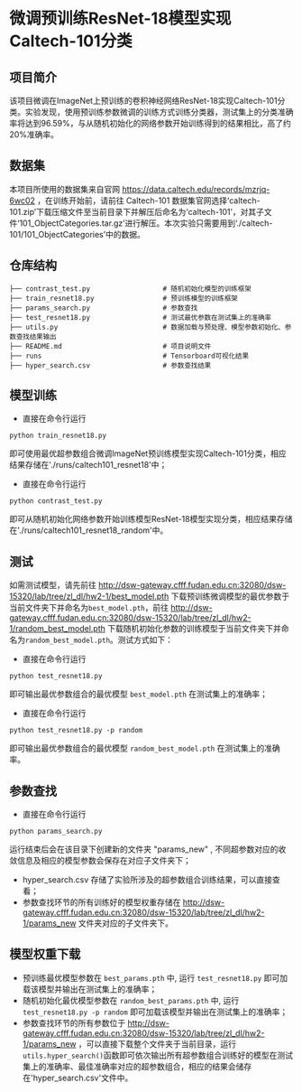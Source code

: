 # 微调预训练ResNet-18模型实现Caltech-101分类
## 项目简介
该项目微调在ImageNet上预训练的卷积神经网络ResNet-18实现Caltech-101分类。实验发现，使用预训练参数微调的训练方式训练分类器，测试集上的分类准确率将达到96.59%，与从随机初始化的网络参数开始训练得到的结果相比，高了约20%准确率。
## 数据集
本项目所使用的数据集来自官网 https://data.caltech.edu/records/mzrjq-6wc02 ，在训练开始前，请前往 Caltech-101 数据集官网选择‘caltech-101.zip’下载压缩文件至当前目录下并解压后命名为‘caltech-101’，对其子文件‘101\_ObjectCategories.tar.gz’进行解压。本次实验只需要用到‘./caltech-101/101\_ObjectCategories’中的数据。
## 仓库结构
```
├── contrast_test.py                  # 随机初始化模型的训练框架
├── train_resnet18.py                 # 预训练模型的训练框架
├── params_search.py                  # 参数查找
├── test_resnet18.py                  # 测试最优参数在测试集上的准确率
├── utils.py                          # 数据加载与预处理、模型参数初始化、参数查找结果输出
├── README.md                         # 项目说明文件
├── runs                              # Tensorboard可视化结果
├── hyper_search.csv                  # 参数查找结果
```
## 模型训练
- 直接在命令行运行
<pre><code>python train_resnet18.py</code></pre>
即可使用最优超参数组合微调ImageNet预训练模型实现Caltech-101分类，相应结果存储在'./runs/caltech101_resnet18'中；
- 直接在命令行运行
<pre><code>python contrast_test.py</code></pre>
即可从随机初始化网络参数开始训练模型ResNet-18模型实现分类，相应结果存储在'./runs/caltech101_resnet18_random'中。
## 测试
如需测试模型，请先前往 http://dsw-gateway.cfff.fudan.edu.cn:32080/dsw-15320/lab/tree/zl_dl/hw2-1/best_model.pth 下载预训练微调模型的最优参数于当前文件夹下并命名为`best_model.pth`，前往 http://dsw-gateway.cfff.fudan.edu.cn:32080/dsw-15320/lab/tree/zl_dl/hw2-1/random_best_model.pth 下载随机初始化参数的训练模型于当前文件夹下并命名为`random_best_model.pth`。测试方式如下：
- 直接在命令行运行
<pre><code>python test_resnet18.py</code></pre>
即可输出最优参数组合的最优模型 `best_model.pth` 在测试集上的准确率；
- 直接在命令行运行
<pre><code>python test_resnet18.py -p random</code></pre>
即可输出最优参数组合的最优模型 `random_best_model.pth` 在测试集上的准确率。
## 参数查找
- 直接在命令行运行
<pre><code>python params_search.py</code></pre>
运行结束后会在该目录下创建新的文件夹 "params_new" , 不同超参数对应的收敛信息及相应的模型参数会保存在对应子文件夹下；
- hyper_search.csv 存储了实验所涉及的超参数组合训练结果，可以直接查看；
- 参数查找环节的所有训练好的模型权重存储在 http://dsw-gateway.cfff.fudan.edu.cn:32080/dsw-15320/lab/tree/zl_dl/hw2-1/params_new 文件夹对应的子文件夹下。
## 模型权重下载
- 预训练最优模型参数在 `best_params.pth` 中, 运行 `test_resnet18.py` 即可加载该模型并输出在测试集上的准确率；
- 随机初始化最优模型参数在 `random_best_params.pth` 中, 运行 `test_resnet18.py -p random` 即可加载该模型并输出在测试集上的准确率；
- 参数查找环节的所有参数位于 http://dsw-gateway.cfff.fudan.edu.cn:32080/dsw-15320/lab/tree/zl_dl/hw2-1/params_new ，可以直接下载整个文件夹于当前目录，运行`utils.hyper_search()`函数即可依次输出所有超参数组合训练好的模型在测试集上的准确率、最佳准确率对应的超参数组合，相应的结果会储存在'hyper_search.csv'文件中。
